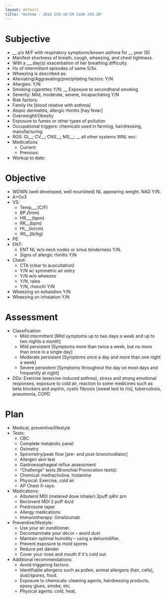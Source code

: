 ```yaml
---
layout: default
title: "Asthma - 2016 ICD-10-CM Code J45.20"
---
```

# Subjective
* __ y/o M/F with respiratory symptoms/known asthma for __ year (S)
* Manifest shortness of breath, cough, wheezing, and chest tightness. 
* With a ___day(s) exacerbation of her breathing difficulty. 
* Hx of intermittent episodes of same S/Sx
*	Wheezing is described as:
*	Alleviating/Aggravating/precipitating factors: Y/N 
*	Allergies: Y/N
*	Smoking cigarettes Y/N; __ Exposure to secondhand smoking
*	Severity: Mild, moderate, severe, incapacitating Y/N
*	Risk factors: 
*	Family Hx [blood relative with asthma] 
*	Atopic dermatitis, allergic rhinitis [hay fever]
*	Overweight/Obesity
*	Exposure to fumes or other types of pollution
*	Occupational triggers: chemicals used in farming, hairdressing, manufacturing
*	ROS: GI__; CV__; CNS__; MS__; __ all other systems WNL exc: 
*	Medications   
    *	Current: 
    *	Previous:
*	Workup to date:
# Objective
*	WDWN (well developed, well nourished) NL appearing weight. NAD Y/N.  
* A+Ox3
* VS: 
    * Temp___(C/F) 
    * BP ___/___(mm) 
    * HR___(bpm) 
    * RR__(bpm) 
    * Ht__(in/cm) 
    * Wt__(lb/kg)  
*	PE: 
*	ENT: 
    * ENT NL w/o neck nodes or sinus tenderness Y/N. 
    * Signs of allergic rhinitis Y/N
* Chest: 
    * CTA (clear to auscultation) 
    * Y/N w/ symmetric air entry 
    * Y/N w/o wheezes 
    * Y/N, rales 
    * Y/N, rhonchi Y/N
* Wheezing on exhalation Y/N 
* Wheezing on inhalation Y/N
# Assessment
* Classification: 
    * Mild intermittent [Mild symptoms up to two days a week and up to two nights a month]
    * Mild persistent [Symptoms more than twice a week, but no more than once in a single day] 
    * Moderate persistent [Symptoms once a day and more than one night a week]
    * Severe persistent [Symptoms throughout the day on most days and frequently at night]
* DDx: Exercise (exercise-induced asthma), stress and strong emotional responses, exposure to cold air, reaction to some medicines such as beta blockers and aspirin, cystic fibrosis [sweat test to r/o], tuberculosis, pneumonia, COPD
# Plan
* Medical, preventive/lifestyle 
* Tests: 
    * CBC
    * Complete metabolic panel
    * Oximetry
    * Spirometry/peak flow [pre- and post-bronchodilator]
    * Allergen skin test
    * Gastroesophageal reflux assessment
    * "Challenge" tests [Bronchial Provocation tests]: 
    * Chemical: methacholine, histamine 
    * Physical: Exercise, cold air
    * AP Chest X-rays: 
*	Medications: 
    * Albuterol MDI (metered dose inhaler) 2puff q4hr prn
    * Beclovent MDI 2 puff 4x/d 
    * Prednisone taper
    * Allergy medications
    * Immunotherapy: Omalizumab
* Preventive/lifestyle:
    * Use your air conditioner. 
    * Decontaminate your décor – avoid dust
    * Maintain optimal humidity – using a dehumidifier.
    * Prevent exposure to mold spores
    * Reduce pet dander
    * Cover your nose and mouth if it's cold out. 
* Additional recommendations: 
    * Avoid triggering factors: 
    * Identifiable allergens such as pollen, animal allergens (hair, cells), dust/spores, food.
    * Exposure to chemicals: cleaning agents, hairdressing products, epoxy glues, smoke, etc.  
    * Physical agents: cold, heat, 

